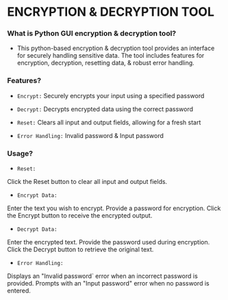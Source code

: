 # ENCRYPTION & DECRYPTION TOOL



### What is Python GUI encryption & decryption tool?


* This python-based encryption & decryption tool provides an interface for securely handling sensitive data. 
The tool includes features for encryption, decryption, resetting data, & robust error handling.


### Features?

* `Encrypt:`
Securely encrypts your input using a specified password

* `Decrypt:`
Decrypts encrypted data using the correct password

* `Reset:`
Clears all input and output fields, allowing for a fresh start

* `Error Handling:` 
Invalid password & Input password



### Usage?

* `Reset:`

Click the Reset button to clear all input and output fields.

* `Encrypt Data:`

Enter the text you wish to encrypt.
Provide a password for encryption.
Click the Encrypt button to receive the encrypted output.

* `Decrypt Data:`

Enter the encrypted text.
Provide the password used during encryption.
Click the Decrypt button to retrieve the original text.

* `Error Handling:`

Displays an "Invalid password` error when an incorrect password is provided.
Prompts with an "Input password" error when no password is entered.
